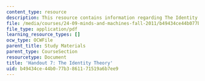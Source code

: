 ```yaml
---
content_type: resource
description: This resource contains information regarding The Identity Theory.
file: /media/courses/24-09-minds-and-machines-fall-2011/b49434ce44b077b3861171519a6b7ee9_MIT24_09F11_identity.pdf
file_type: application/pdf
learning_resource_types: []
ocw_type: OCWFile
parent_title: Study Materials
parent_type: CourseSection
resourcetype: Document
title: 'Handout 7: The Identity Theory'
uid: b49434ce-44b0-77b3-8611-71519a6b7ee9
---
```

